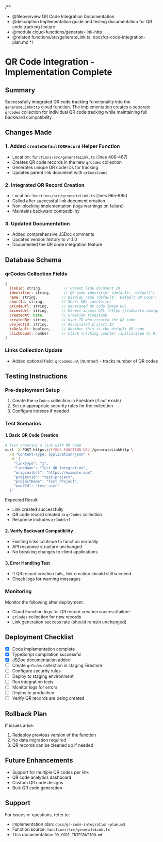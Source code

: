 /**
 * @fileoverview QR Code Integration Documentation
 * @description Implementation guide and testing documentation for QR code tracking feature
 * @module cloud-functions/generate-link-http
 * @related functions/src/generateLink.ts, docs/qr-code-integration-plan.md
 */

# QR Code Integration - Implementation Complete

## Summary
Successfully integrated QR code tracking functionality into the `generateLinkHttp` cloud function. The implementation creates a separate `qrCodes` collection for individual QR code tracking while maintaining full backward compatibility.

## Changes Made

### 1. Added `createDefaultQRRecord` Helper Function
- Location: `functions/src/generateLink.ts` (lines 406-467)
- Creates QR code records in the new `qrCodes` collection
- Generates unique QR code IDs for tracking
- Updates parent link document with `qrCodeCount`

### 2. Integrated QR Record Creation
- Location: `functions/src/generateLink.ts` (lines 965-985)  
- Called after successful link document creation
- Non-blocking implementation (logs warnings on failure)
- Maintains backward compatibility

### 3. Updated Documentation
- Added comprehensive JSDoc comments
- Updated version history to v1.1.0
- Documented the QR code integration feature

## Database Schema

### qrCodes Collection Fields
```javascript
{
  linkId: string,          // Parent link document ID
  identifier: string,      // QR code identifier (default: 'default')
  name: string,           // Display name (default: 'Default QR Code')
  shortId: string,        // Short URL identifier
  qrCodeUrl: string,      // Generated QR code image URL
  accessUrl: string,      // Direct access URL (https://in2carts.com/qr/{qrCodeId})
  createdAt: Date,        // Creation timestamp
  createdBy: string,      // User ID who created the QR code
  projectId: string,      // Associated project ID
  isDefault: boolean,     // Whether this is the default QR code
  clickCount: number      // Click tracking counter (initialized to 0)
}
```

### Links Collection Update
- Added optional field: `qrCodeCount` (number) - tracks number of QR codes

## Testing Instructions

### Pre-deployment Setup
1. Create the `qrCodes` collection in Firestore (if not exists)
2. Set up appropriate security rules for the collection
3. Configure indexes if needed

### Test Scenarios

#### 1. Basic QR Code Creation
```bash
# Test creating a link with QR code
curl -X POST https://[YOUR-FUNCTION-URL]/generateLinkHttp \
  -H "Content-Type: application/json" \
  -d '{
    "linkType": "1",
    "linkName": "Test QR Integration",
    "originalUrl": "https://example.com",
    "projectId": "test-project",
    "projectName": "Test Project",
    "userId": "test-user"
  }'
```

Expected Result:
- Link created successfully
- QR code record created in `qrCodes` collection
- Response includes `qrCodeUrl`

#### 2. Verify Backward Compatibility
- Existing links continue to function normally
- API response structure unchanged
- No breaking changes to client applications

#### 3. Error Handling Test
- If QR record creation fails, link creation should still succeed
- Check logs for warning messages

### Monitoring
Monitor the following after deployment:
- Cloud Function logs for QR record creation success/failure
- `qrCodes` collection for new records
- Link generation success rate (should remain unchanged)

## Deployment Checklist

- [x] Code implementation complete
- [x] TypeScript compilation successful
- [x] JSDoc documentation added
- [ ] Create `qrCodes` collection in staging Firestore
- [ ] Configure security rules
- [ ] Deploy to staging environment
- [ ] Run integration tests
- [ ] Monitor logs for errors
- [ ] Deploy to production
- [ ] Verify QR records are being created

## Rollback Plan
If issues arise:
1. Redeploy previous version of the function
2. No data migration required
3. QR records can be cleaned up if needed

## Future Enhancements
- Support for multiple QR codes per link
- QR code analytics dashboard
- Custom QR code designs
- Bulk QR code generation

## Support
For issues or questions, refer to:
- Implementation plan: `docs/qr-code-integration-plan.md`
- Function source: `functions/src/generateLink.ts`
- This documentation: `QR_CODE_INTEGRATION.md`